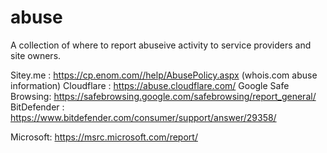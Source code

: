 # abuse

A collection of where to report abuseive activity to service providers and site owners.

Sitey.me  : https://cp.enom.com//help/AbusePolicy.aspx  (whois.com abuse information)
Cloudflare : https://abuse.cloudflare.com/
Google Safe Browsing: https://safebrowsing.google.com/safebrowsing/report_general/
BitDefender : https://www.bitdefender.com/consumer/support/answer/29358/

Microsoft: https://msrc.microsoft.com/report/
